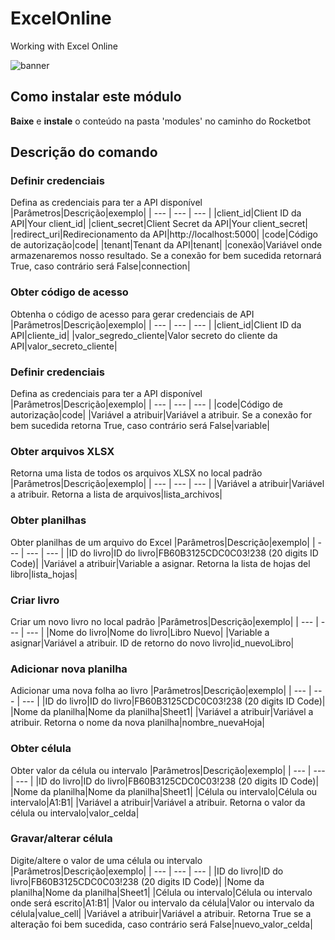 



# ExcelOnline
  
Working with Excel Online  
  
![banner](/docs/imgs/Banner_C:\Users\jmsir\Desktop\RB\Rocketbot\modules\ExcelOnline.png)
## Como instalar este módulo
  
__Baixe__ e __instale__ o conteúdo na pasta 'modules' no caminho do Rocketbot  



## Descrição do comando

### Definir credenciais
  
Defina as credenciais para ter a API disponível
|Parâmetros|Descrição|exemplo|
| --- | --- | --- |
|client_id|Client ID da API|Your client_id|
|client_secret|Client Secret da API|Your client_secret|
|redirect_uri|Redirecionamento da API|http://localhost:5000|
|code|Código de autorização|code|
|tenant|Tenant da API|tenant|
|conexão|Variável onde armazenaremos nosso resultado. Se a conexão for bem sucedida retornará True, caso contrário será False|connection|

### Obter código de acesso
  
Obtenha o código de acesso para gerar credenciais de API
|Parâmetros|Descrição|exemplo|
| --- | --- | --- |
|client_id|Client ID da API|cliente_id|
|valor_segredo_cliente|Valor secreto do cliente da API|valor_secreto_cliente|

### Definir credenciais
  
Defina as credenciais para ter a API disponível
|Parâmetros|Descrição|exemplo|
| --- | --- | --- |
|code|Código de autorização|code|
|Variável a atribuir|Variável a atribuir. Se a conexão for bem sucedida retorna True, caso contrário será False|variable|

### Obter arquivos XLSX
  
Retorna uma lista de todos os arquivos XLSX no local padrão
|Parâmetros|Descrição|exemplo|
| --- | --- | --- |
|Variável a atribuir|Variável a atribuir. Retorna a lista de arquivos|lista_archivos|

### Obter planilhas
  
Obter planilhas de um arquivo do Excel
|Parâmetros|Descrição|exemplo|
| --- | --- | --- |
|ID do livro|ID do livro|FB60B3125CDC0C03!238 (20 digits ID Code)|
|Variável a atribuir|Variable a asignar. Retorna la lista de hojas del libro|lista_hojas|

### Criar livro
  
Criar um novo livro no local padrão
|Parâmetros|Descrição|exemplo|
| --- | --- | --- |
|Nome do livro|Nome do livro|Libro Nuevo|
|Variable a asignar|Variável a atribuir. ID de retorno do novo livro|id_nuevoLibro|

### Adicionar nova planilha
  
Adicionar uma nova folha ao livro
|Parâmetros|Descrição|exemplo|
| --- | --- | --- |
|ID do livro|ID do livro|FB60B3125CDC0C03!238 (20 digits ID Code)|
|Nome da planilha|Nome da planilha|Sheet1|
|Variável a atribuir|Variável a atribuir. Retorna o nome da nova planilha|nombre_nuevaHoja|

### Obter célula
  
Obter valor da célula ou intervalo
|Parâmetros|Descrição|exemplo|
| --- | --- | --- |
|ID do livro|ID do livro|FB60B3125CDC0C03!238 (20 digits ID Code)|
|Nome da planilha|Nome da planilha|Sheet1|
|Célula ou intervalo|Célula ou intervalo|A1:B1|
|Variável a atribuir|Variável a atribuir. Retorna o valor da célula ou intervalo|valor_celda|

### Gravar/alterar célula
  
Digite/altere o valor de uma célula ou intervalo
|Parâmetros|Descrição|exemplo|
| --- | --- | --- |
|ID do livro|ID do livro|FB60B3125CDC0C03!238 (20 digits ID Code)|
|Nome da planilha|Nome da planilha|Sheet1|
|Célula ou intervalo|Célula ou intervalo onde será escrito|A1:B1|
|Valor ou intervalo da célula|Valor ou intervalo da célula|value_cell|
|Variável a atribuir|Variável a atribuir. Retorna True se a alteração foi bem sucedida, caso contrário será False|nuevo_valor_celda|
